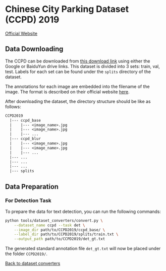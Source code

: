 # Chinese City Parking Dataset (CCPD) 2019
[Official Website](https://github.com/detectRecog/CCPD)

## Data Downloading

The CCPD can be downloaded from [this download link](https://github.com/detectRecog/CCPD) using either the Google or BaiduYun drive links. This dataset is divided into 3 sets: train, val, test. Labels for each set can be found under the `splits` directory of the dataset.

The annotations for each image are embedded into the filename of the image. The format is described on their official website [here](https://github.com/detectRecog/CCPD#dataset-annotations).

After downloading the dataset, the directory structure should be like as follows:
```txt
CCPD2019
  |--- ccpd_base
  |    |--- <image_name>.jpg
  |    |--- <image_name>.jpg
  |    |--- ...
  |--- ccpd_blur
  |    |--- <image_name>.jpg
  |    |--- <image_name>.jpg
  |    |--- ...
  |--- ...
  |--- ...
  |--- ...
  |--- splits
```

## Data Preparation

### For Detection Task

To prepare the data for text detection, you can run the following commands:

```bash
python tools/dataset_converters/convert.py \
    --dataset_name ccpd --task det \
    --image_dir path/to/CCPD2019/ccpd_base/ \
    --label_dir path/to/CCPD2019/splits/train.txt \
    --output_path path/to/CCPD2019/det_gt.txt
```

The generated standard annotation file `det_gt.txt` will now be placed under the folder `CCPD2019/`.

[Back to dataset converters](converters.md)
